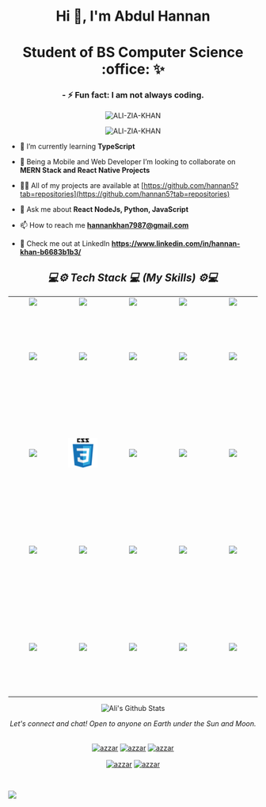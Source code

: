<h1 align="center">Hi 👋, I'm Abdul Hannan </h1>
<h1 align="center">Student of BS Computer Science :office: ✨</h1>
<h3 align="center">- ⚡ Fun fact: I am not always coding.</h3>
<p align="center"> <img src="https://komarev.com/ghpvc/?username=hannan5" alt="ALI-ZIA-KHAN" /> </p>
<!-- <p align="center"> <img src="https://pbs.twimg.com/profile_images/1277983466689376257/XYVxh8lA_400x400.jpg" alt="ALI-ZIA-KHAN" /> </p> -->
<p align="center"> <img src="https://bpoacceptor.com/ecesisjobs.com/assets/img/programjobs.jpg" alt="ALI-ZIA-KHAN" /> </p>
 
 


- 🔭 I’m currently learning  **TypeScript**

- 👯 Being a Mobile and Web Developer I’m looking to collaborate on **MERN Stack and React Native Projects**


- 👨‍💻 All of my projects are available at [https://github.com/hannan5?tab=repositories](https://github.com/hannan5?tab=repositories)



- 💬 Ask me about **React NodeJs, Python, JavaScript**

- 📫 How to reach me **hannankhan7987@gmail.com**


<!-- - ⚡ Follow me **https://www.instagram.com/i_am_ali_zk/** -->

- 👨‍ Check me out at LinkedIn **https://www.linkedin.com/in/hannan-khan-b6683b1b3/**
<h2 align='center'><i>💻⚙ Tech Stack 💻 (My Skills) ⚙💻</i></h2>
<table width="100">
<tr>
    <td align='center' width="190">
        <img src="https://github.com/abranhe/programming-languages-logos/blob/master/src/javascript/javascript.svg" width="60">
    </td>
    <td align='center' width="190">
        <img src="https://th.bing.com/th/id/Rcedf6c0bcea24bef375b62df98721933?rik=H9ylpN1EnVKeEQ&pid=ImgRaw">
    </td>
    <td align='center' width="190">
        <img src="https://user-images.githubusercontent.com/68724228/119315331-5cea3780-bc93-11eb-9bbf-bc2c9f083e00.png" width="60">
    </td>
     <td align='center' width="190">
        <img src="https://git-scm.com/images/logos/downloads/Git-Icon-1788C.png" width="60">
    </td>
    <td align='center' width="190">
        <img src="https://th.bing.com/th/id/R07dc8af5285ecd06b40a1db38c8c5f94?rik=hD1LFQSLaa0vOA&pid=ImgRaw" width="60">
    </td>
</tr>
<tr>
 <td align='center'  height="190">
        <img src="https://assets.toptal.io/uploads/blog/category/logo/25/express_js.png" >
    </td>
    <td align='center'  height="190">
        <img src="https://www.vectorlogo.zone/logos/nodejs/nodejs-ar21.svg" >
    </td>
    <td align='center'  height="190">
        <img src="https://user-images.githubusercontent.com/68724228/119316381-85266600-bc94-11eb-97ed-3dafb4eb7a43.png" width="80">
    </td>
    <td align='center'  height="190">
        <img src="https://www.vectorlogo.zone/logos/mongodb/mongodb-ar21.svg">
    </td>
    <td align='center'  height="190">
        <img src="https://www.vectorlogo.zone/logos/firebase/firebase-ar21.svg">
    </td>
</tr>
<tr>
    <td align='center'  height="190">
        <img src="https://image.flaticon.com/icons/png/512/732/732212.png" width="60">
    </td>
    <td align='center'  height="190">
        <img src="https://raw.githubusercontent.com/devicons/devicon/0d6c64dbbf311879f7d563bfc3ccf559f9ed111c/icons/css3/css3-original-wordmark.svg" width="60">
    </td>
    <td align='center'  height="190">
        <img src="https://th.bing.com/th/id/R556fc77e7f776ab8304c017e567b2f4b?rik=%2fvrp8e06j%2f0d2g&pid=ImgRaw" width="60">
    </td>
    <td align='center'  height="190">
        <img src="https://github.com/bestofjs/bestofjs-webui/blob/master/public/logos/vscode.svg" width="60">
    </td>
    <td align='center'  height="190">
        <img src="https://www.vectorlogo.zone/logos/getpostman/getpostman-icon.svg" width="60">
    </td>
</tr>
 <tr>
    <td align='center' width="190" height="190">
        <img src="https://raw.githubusercontent.com/reactjs/redux/24bab8f05987542ffd186c19400a80f12f717492/logo/logo.png" width="60">
    </td>
    <td align='center' width="190" height="190">
        <img src="https://th.bing.com/th/id/R.d5a162e771104b073413c82a5fb2bd74?rik=ThRHHU%2f8kyoIOg&pid=ImgRaw&r=0" width="60">
    </td>
    <td align='center' width="190" height="190">
        <img src="https://th.bing.com/th/id/R.e64c03abedfea55ce442815b6339b9b4?rik=U2JqphGL2FU2Fw&riu=http%3a%2f%2flogok.org%2fwp-content%2fuploads%2f2020%2f11%2fFigma-logo-F-icon.png&ehk=Y5r77wZJiIEbpgGnZR6EsGOdaUQNoTlTBJl6gvGAMT0%3d&risl=&pid=ImgRaw&r=0" width="60">
    </td>
    <td align='center' width="190" height="190">
        <img src="https://th.bing.com/th/id/OIP.Pqzk1UKnuqIUyE_Ge0tjGAHaHW?pid=ImgDet&rs=1" width="60">
    </td>
    <td align='center' width="190" height="190">
        <img src="https://th.bing.com/th/id/R.07cf1733e3b519640153de552dbb9ecf?rik=0xN2%2bxe%2fosNzVg&pid=ImgRaw&r=0" width="60">
    </td>
</tr>


 <tr>
    <td align='center' width="190" height="190">
        <img src="https://pbs.twimg.com/media/E0KH3AOX0AQPjKa.png" width="60">
    </td>
    <td align='center' width="190" height="190">
        <img src="https://upload.wikimedia.org/wikipedia/commons/thumb/3/36/MetaMask_Fox.svg/1200px-MetaMask_Fox.svg.png" width="60">
    </td>
    <td align='center' width="190" height="190">
        <img src="https://cryptologos.cc/logos/ethereum-eth-logo.png" width="60">
    </td>
    <td align='center' width="190" height="190">
        <img src="https://encrypted-tbn0.gstatic.com/images?q=tbn:ANd9GcS9QhvqWw33WQpsyPc9XpZ21DFgYEVLXJpoWNDLMDyV&s" width="60">
    </td>
    <td align='center' width="190" height="190">
        <img src="https://encrypted-tbn0.gstatic.com/images?q=tbn:ANd9GcSaaUS_t6rB2Url3Elhc0xh11HlxNrvSz6TcvgliX86u4DjWaU99m2O-4aOFMBY7nU_Zjw&usqp=CAU" width="60">
    </td>
</tr>
</table>


<p align="center">  
<img src="https://github-readme-stats.vercel.app/api?username=hannan5&include_all_commits=true&count_private=true&show_icons=true&line_height=20&title_color=7A7ADB&icon_color=2234AE&text_color=D3D3D3&bg_color=0,000000,130F40" alt="Ali's Github Stats">
</p>

<div>
<p align="center">
    <i>Let's connect and chat! Open to anyone on Earth under the Sun and Moon.</i>
 </p>
    <p align="center">
      <br/>
      <a href="https://www.linkedin.com/in/hannan-khan-b6683b1b3/" target="_blank"><img align="center"
         src="https://img.shields.io/badge/linkedin-%231DA1F2.svg?style=for-the-badge&logo=linkedin&logoColor=white"
         alt="azzar" height="30"/></a>
      <a href="https://www.facebook.com/hannan.khan.378537?mibextid=ZbWKwL" target="_blank"><img align="center"
         src="https://img.shields.io/badge/facebook-4267B2.svg?style=for-the-badge&logo=facebook&logoColor=white"
         alt="azzar" height="30"/></a>
      <a href="mailto:hannankhan7987@gmail.com" target="_blank"><img align="center"
         src="https://img.shields.io/badge/gmail-EA4335.svg?style=for-the-badge&logo=gmail&logoColor=white"
         alt="azzar" height="30"/></a>
     <br/>
    </p>
  <p align="center">
      <a href="https://www.instagram.com/hannankhan52/?hl=en" target="_blank"><img align="center"
         src="https://img.shields.io/badge/instagram-%23E4405F.svg?style=for-the-badge&logo=Instagram&logoColor=white"
         alt="azzar" height="30"/></a>
      <a href="https://github.com/hannan5/" target="_blank"><img align="center"
         src="https://img.shields.io/badge/github-4B7F1.svg?style=for-the-badge&logo=github&logoColor=white"
         alt="azzar" height="30"/></a>
      <!-- <a href="https://twitter.com/AliZKhan17?hl=en" target="_blank"><img align="center"
         src="https://img.shields.io/badge/twitter-1DA1F2.svg?style=for-the-badge&logo=twitter&logoColor=white"
         alt="azzar" height="30"/></a> -->
      <br>
    </p>
 
</div>


<br/>
<p align="left">
<img height="300px" src="https://github-readme-stats.vercel.app/api/top-langs/?username=hannan5&theme=synthwave">
<!-- <img align="right" height="300px" width="500px" src="https://github-readme-streak-stats.herokuapp.com/?user=hannna5&theme=synthwave"> -->
</p>
<!-- <p>  -->
<!-- <a href="https://github.com/hannan5/github-readme-activity-graph">
  <img alt="Ali's Activity Graph" 
  src="https://activity-graph.herokuapp.com/graph/?username=hannan5&bg_color=000&color=fff&line=00E676&point=fff&hide_border=true" /></a> -->
 <!-- </p> -->
<br/>
<Footer>